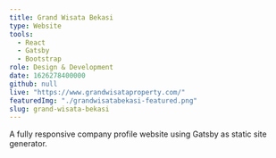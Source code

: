```yaml
---
title: Grand Wisata Bekasi
type: Website
tools:
  - React
  - Gatsby
  - Bootstrap
role: Design & Development
date: 1626278400000
github: null
live: "https://www.grandwisataproperty.com/"
featuredImg: "./grandwisatabekasi-featured.png"
slug: grand-wisata-bekasi
---
```


A fully responsive company profile website using Gatsby as static site generator.
